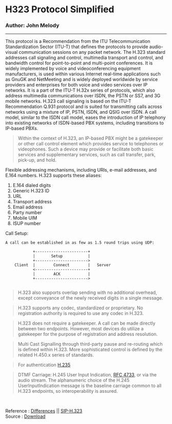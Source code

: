# H323 Protocol Simplified

### Author: John Melody

---

This protocol is a Recommendation from the ITU Telecommunication Standardization Sector (ITU-T) that defines the protocols to provide audio-visual communication sessions on any packet network. The H.323 standard addresses call signaling and control, multimedia transport and control, and bandwidth control for point-to-point and multi-point conferences. It is widely implemented by voice and videoconferencing equipment manufacturers, is used within various Internet real-time applications such as GnuGK and NetMeeting and is widely deployed worldwide by service providers and enterprises for both voice and video services over IP networks. It is a part of the ITU-T H.32x series of protocols, which also address multimedia communications over ISDN, the PSTN or SS7, and 3G mobile networks. H.323 call signaling is based on the ITU-T Recommendation Q.931 protocol and is suited for transmitting calls across networks using a mixture of IP, PSTN, ISDN, and QSIG over ISDN. A call model, similar to the ISDN call model, eases the introduction of IP telephony into existing networks of ISDN-based PBX systems, including transitions to IP-based PBXs.

> Within the context of H.323, an IP-based PBX might be a gatekeeper or other call control element which provides service to telephones or videophones. Such a device may provide or facilitate both basic services and supplementary services, such as call transfer, park, pick-up, and hold.

Flexible addressing mechanisms, including URIs, e-mail addresses, and E.164 numbers.
H.323 supports these aliases:

1. E.164 dialed digits
2. Generic H.323 ID
3. URL
4. Transport address
5. Email address
6. Party number
7. Mobile UIM
8. ISUP number


Call Setup:

```
A call can be established in as few as 1.5 round trips using UDP:

            +-----------------------+
            |       Setup           |
            +----------------------->  
    Client  |        Connect        |   Server
            <-----------------------+     
            |        ACK            |
            +----------------------->
     
```



> H.323 also supports overlap sending with no additional overhead, except conveyance of the newly received digits in a single message.


> H.323 supports any codec, standardized or proprietary. No registration authority is required to use any codec in H.323.

> H.323 does not require a gatekeeper. A call can be made directly between two endpoints. However, most devices do utilize a gatekeeper for the purpose of registration and address resolution.

> Multi Cast Signalling through third-party pause and re-routing which is defined within H.323. More sophisticated control is defined by the related H.450.x series of standards.

> For authentication [H.235](https://www.itu.int/rec/dologin_pub.asp?lang=e&id=T-REC-H.235-199802-S!!PDF-E&type=items)

> DTMF  Carriage: H.245 User Input Indication, [RFC 4733](https://www.packetizer.com/rfc/rfc4733/?format=txt), or via the audio stream. The alphanumeric choice of the H.245 UserInputIndication message is the baseline carriage common to all H.323 endpoints, so interoperability is assured.

</br>

Reference : [Differences](https://bit.ly/34Ei9fH) ||  [SIP-H.323](https://tools.ietf.org/html/draft-agrawal-sip-h323-interworking-reqs-02)</br>
Source : [Download](https://bit.ly/3bbbFq4) </br>
